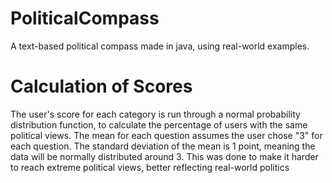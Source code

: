 # PoliticalCompass
A text-based political compass made in java, using real-world examples.

# Calculation of Scores
The user's score for each category is run through a normal probability distribution function, to calculate the percentage of users with the same political views. The mean for each question assumes the user chose "3" for each question. The standard deviation of the mean is 1 point, meaning the data will be normally distributed around 3. This was done to make it harder to reach extreme political views, better reflecting real-world politics
